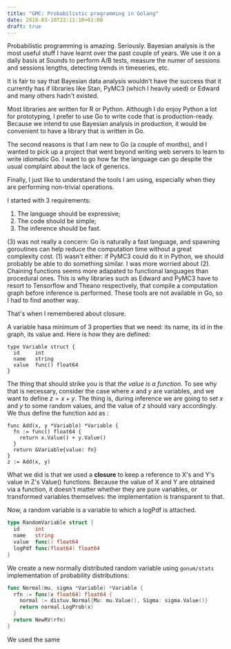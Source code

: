 ```yaml
---
title: "GMC: Probabilistic programming in Golang"
date: 2018-03-10T22:11:10+01:00
draft: true
---
```


Probabilistic programming is amazing. Seriously. Bayesian analysis is the most useful stuff I have learnt over
the past couple of years. We use it on a daily basis at Sounds to perform A/B tests, measure the numer of
sessions and sessions lengths, detecting trends in timeseries, etc.

It is fair to say that Bayesian data analysis wouldn't have the success that it currently has if libraries
like Stan, PyMC3 (which I heavily used) or Edward and many others hadn't existed.

Most libraries are written for R or Python. Although I do enjoy Python a lot for prototyping, I prefer to use 
Go to write code that is production-ready. Because we intend to use Bayesian analysis in production, it would
be convenient to have a library that is written in Go.

The second reasons is that I am new to Go (a couple of months), and I wanted to pick up a project that went
beyond writing web servers to learn to write idiomatic Go. I want to go how far the language can go despite
the usual complaint about the lack of generics.

Finally, I just like to understand the tools I am using, especially when they are performing non-trivial
operations.

I started with 3 requirements:

1. The language should be expressive; 
2. The code should be simple;
3. The inference should be fast. 

(3) was not really a concern: Go is naturally a fast language, and spawning goroutines can help reduce the
computation time without a great complexity cost. (1) wasn't either: if PyMC3 could do it in Python, we should
probably be able to do something similar.  I was more worried about (2). Chaining functions seems more
adapated to functional languages than procedural ones. This is why libraries such as Edward and PyMC3 have to
resort to Tensorflow and Theano respectively, that compile a computation graph before inference is performed.
These tools are not available in Go, so I had to find another way.

That's when I remembered about closure.

A variable hasa minimum of 3 properties that we need: its name, its id in the graph, its value and. Here is
how they are defined:

```golang
type Variable struct {
  id     int
  name   string
  value  func() float64
}
```

The thing that should strike you is that *the value is a function*. To see why that is necessary, consider the
case where $x$ and $y$ are variables, and we want to define $z = x + y$. The thing is, during inference we are
going to set $x$ and $y$ to some random values, and the value of $z$ should vary accordingly. We thus define
the function `Add` as :

```golang
func Add(x, y *Variable) *Variable {
  fn := func() float64 {
    return x.Value() + y.Value()
  }
  return &Variable{value: fn}
}
z := Add(x, y)
```

What we did is that we used a **closure** to keep a reference to X's and Y's value in Z's Value() functions.
Because the value of X and Y are obtained via a function, it doesn't matter whether they are pure variables,
or transformed variables themselves: the implementation is transparent to that.

Now, a random variable is a variable to which a logPdf is attached.

```go
type RandomVariable struct {
  id     int
  name   string
  value  func() float64
  logPdf func(float64) float64
}
```

We create a new normally distributed random variable using `gonum/stats` implementation of probability
distributions:

```go
func Normal(mu, sigma *Variable) *Variable {
  rfn := func(x float64) float64 {
    normal := distuv.Normal{Mu: mu.Value(), Sigma: sigma.Value()}
    return normal.LogProb(x)
  }
  return NewRV(rfn)
}
```

We used the same  
